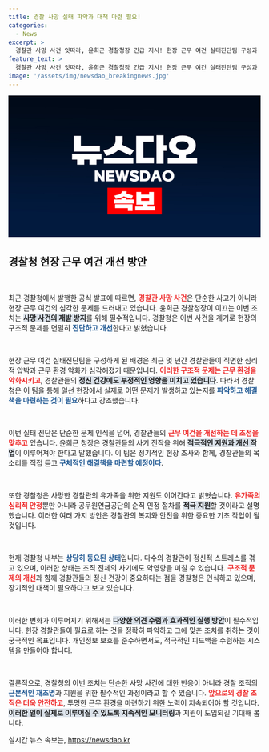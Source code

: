 ```yaml
---
title: 경찰 사망 실태 파악과 대책 마련 필요!
categories:
  - News
excerpt: >
  경찰관 사망 사건 잇따라, 윤희근 경찰청장 긴급 지시! 현장 근무 여건 실태진단팀 구성과 유가족 지원 방안 마련. 경찰 내부의 구조적 문제와 근무 환경 개선 촉구가 이어지는 가운데, 과연 새로운 대책은 어떤 변화를 가져올까?
feature_text: >
  경찰관 사망 사건 잇따라, 윤희근 경찰청장 긴급 지시! 현장 근무 여건 실태진단팀 구성과 유가족 지원 방안 마련. 경찰 내부의 구조적 문제와 근무 환경 개선 촉구가 이어지는 가운데, 과연 새로운 대책은 어떤 변화를 가져올까?
image: '/assets/img/newsdao_breakingnews.jpg'
---
```


<p><img src="/assets/img/newsdao_breakingnews.jpg" alt="koreaapp 속보" /></p>

<h2 data-ke-size="size26">경찰청 현장 근무 여건 개선 방안</h2>

<p data-ke-size="size16">&nbsp;</p>

<p>최근 경찰청에서 발행한 공식 발표에 따르면, <b><span style="color: #ee2323;">경찰관 사망 사건</span></b>은 단순한 사고가 아니라 현장 근무 여건의 심각한 문제를 드러내고 있습니다. 윤희근 경찰청장이 이끄는 이번 조치는 <b><span style="background-color: #21538527;">사망 사건의 재발 방지</span></b>를 위해 필수적입니다. 경찰청은 이번 사건을 계기로 현장의 구조적 문제를 면밀히 <b><span style="color: #1a5490;">진단하고 개선</span></b>한다고 밝혔습니다.</p>

<p data-ke-size="size16">&nbsp;</p>

<p>현장 근무 여건 실태진단팀을 구성하게 된 배경은 최근 몇 년간 경찰관들이 직면한 심리적 압박과 근무 환경 악화가 심각해졌기 때문입니다. <b><span style="color: #ee2323;">이러한 구조적 문제는 근무 환경을 악화시키고</span></b>, 경찰관들의 <b><span style="background-color: #21538527;">정신 건강에도 부정적인 영향을 미치고 있습니다</span></b>. 따라서 경찰청은 이 팀을 통해 일선 현장에서 실제로 어떤 문제가 발생하고 있는지를 <b><span style="color: #1a5490;">파악하고 해결책을 마련하는 것이 필요</span></b>하다고 강조했습니다.</p>

<p data-ke-size="size16">&nbsp;</p>

<p>이번 실태 진단은 단순한 문제 인식을 넘어, 경찰관들의 <b><span style="color: #ee2323;">근무 여건을 개선하는 데 초점을 맞추고</span></b> 있습니다. 윤희근 청장은 경찰관들의 사기 진작을 위해 <b><span style="background-color: #21538527;">적극적인 지원과 개선 작업</span></b>이 이루어져야 한다고 말했습니다. 이 팀은 정기적인 현장 조사와 함께, 경찰관들의 목소리를 직접 듣고 <b><span style="color: #1a5490;">구체적인 해결책을 마련할 예정이다</span></b>.</p>

<p data-ke-size="size16">&nbsp;</p>

<p>또한 경찰청은 사망한 경찰관의 유가족을 위한 지원도 이어간다고 밝혔습니다. <b><span style="color: #ee2323;">유가족의 심리적 안정</span></b>뿐만 아니라 공무원연금공단의 순직 인정 절차를 <b><span style="background-color: #21538527;">적극 지원</span></b>할 것이라고 설명했습니다. 이러한 여러 가지 방안은 경찰관의 복지와 안전을 위한 중요한 기초 작업이 될 것입니다.</p>

<p data-ke-size="size16">&nbsp;</p>

<p>현재 경찰청 내부는 <b><span style="color: #1a5490;">상당히 동요된 상태</span></b>입니다. 다수의 경찰관이 정신적 스트레스를 겪고 있으며, 이러한 상태는 조직 전체의 사기에도 악영향을 미칠 수 있습니다. <b><span style="color: #ee2323;">구조적 문제의 개선</span></b>과 함께 경찰관들의 정신 건강이 중요하다는 점을 경찰청은 인식하고 있으며, 장기적인 대책이 필요하다고 보고 있습니다.</p>

<p data-ke-size="size16">&nbsp;</p>

<p>이러한 변화가 이루어지기 위해서는 <b><span style="background-color: #21538527;">다양한 의견 수렴과 효과적인 실행 방안</span></b>이 필수적입니다. 현장 경찰관들이 필요로 하는 것을 정확히 파악하고 그에 맞춘 조치를 취하는 것이 궁극적인 목표입니다. 개인정보 보호를 준수하면서도, 적극적인 피드백을 수렴하는 시스템을 만들어야 합니다. </p>

<p data-ke-size="size16">&nbsp;</p>

<p>결론적으로, 경찰청의 이번 조치는 단순한 사망 사건에 대한 반응이 아니라 경찰 조직의 <b><span style="color: #1a5490;">근본적인 재조명</span></b>과 지원을 위한 필수적인 과정이라고 할 수 있습니다. <b><span style="color: #ee2323;">앞으로의 경찰 조직은 더욱 안전하고</span></b>, 투명한 근무 환경을 마련하기 위한 노력이 지속되어야 할 것입니다. <b><span style="background-color: #21538527;">이러한 일이 실제로 이루어질 수 있도록 지속적인 모니터링</span></b>과 지원이 도입되길 기대해 봅니다.</p>
실시간 뉴스 속보는, <a href="https://newsdao.kr" rel="dofollow">https://newsdao.kr</a>


